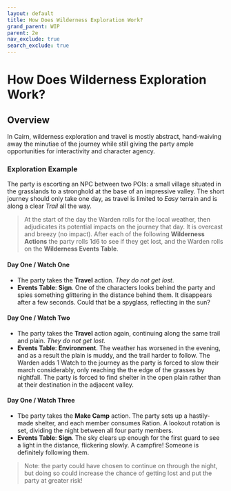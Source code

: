 ```yaml
---
layout: default
title: How Does Wilderness Exploration Work?
grand_parent: WIP
parent: 2e
nav_exclude: true
search_exclude: true
---
```


# How Does Wilderness Exploration Work?

## Overview

In Cairn, wilderness exploration and travel is mostly abstract, hand-waiving away the minutiae of the journey while still giving the party ample opportunities for interactivity and character agency. 

### Exploration Example

The party is escorting an NPC between two POIs: a small village situated in the grasslands to a stronghold at the base of an impressive valley. The short journey should only take one day, as travel is limited to _Easy_ terrain and is along a clear _Trail_ all the way. 

> At the start of the day the Warden rolls for the local weather, then adjudicates its potential impacts on the journey that day. It is overcast and breezy (no impact). After each of the following **Wilderness Actions** the party rolls 1d6 to see if they get lost, and the Warden rolls on the **Wilderness Events Table**.

#### Day One / Watch One 

- The party takes the **Travel** action. _They do not get lost_.
- **Events Table**: **Sign**. One of the characters looks behind the party and spies something glittering in the distance behind them. It disappears after a few seconds. Could that be a spyglass, reflecting in the sun?

#### Day One / Watch Two 

- The party takes the **Travel** action again, continuing along the same trail and plain. _They do not get lost._
- **Events Table**: **Environment**. The weather has worsened in the evening, and as a result the plain is muddy, and the trail harder to follow. The Warden adds 1 Watch to the journey as the party is forced to slow their march considerably, only reaching the the edge of the grasses by nightfall. The party is forced to find shelter in the open plain rather than at their destination in the adjacent valley.

#### Day One / Watch Three 

- Tbe party takes the **Make Camp** action. The party sets up a hastily-made shelter, and each member consumes Ration. A lookout rotation is set, dividing the night between all four party members.
- **Events Table**: **Sign**. The sky clears up enough for the first guard to see a light in the distance, flickering slowly. A campfire! Someone is definitely following them.

> Note: the party could have chosen to continue on through the night, but doing so could increase the chance of getting lost and put the party at greater risk! 